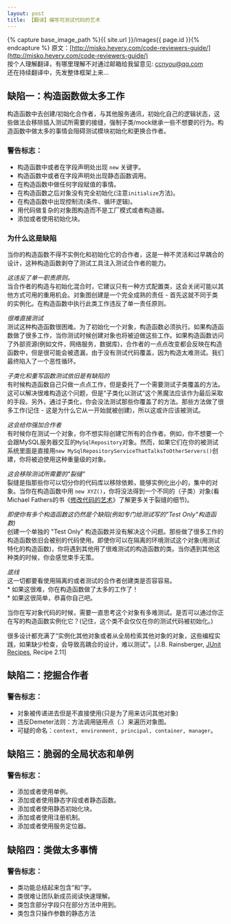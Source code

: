 ```yaml
---
layout: post
title: 【翻译】编写可测试代码的艺术
---
```

{% capture base_image_path %}{{ site.url }}/images{{ page.id }}{% endcapture %}
原文：[http://misko.hevery.com/code-reviewers-guide/](http://misko.hevery.com/code-reviewers-guide/)    
按个人理解翻译，有哪里理解不对通过邮箱给我留意见: ccnyou@qq.com    
还在持续翻译中，先发整体框架上来...

## 缺陷一：构造函数做太多工作
构造函数中去创建/初始化合作者，与其他服务通讯，初始化自己的逻辑状态，这些做法会移除插入测试所需要的接缝，强制子类/mock继承一些不想要的行为。构造函数中做太多的事情会阻碍测试模块初始化和更换合作者。

### 警告标志：  
* 构造函数中或者在字段声明处出现 `new` 关键字。
* 构造函数中或者在字段声明处出现静态函数调用。
* 在构造函数中做任何字段赋值的事情。
* 在构造函数之后对象没有完全初始化(注意`initialize`方法)。
* 在构造函数中出现控制流(条件、循环逻辑)。
* 用代码做复杂的对象图构造而不是工厂模式或者构造器。
* 添加或者使用初始化块。

### 为什么这是缺陷
当你的构造函数不得不实例化和初始化它的合作者，这是一种不灵活和过早耦合的设计，这种构造函数剥夺了测试工具注入测试合作者的能力。

*这违反了单一职责原则。*    
当合作者的构造与初始化混合时，它建议只有一种方式配置类，这会关闭可能以其他方式可用的重用机会。对象图创建是一个完全成熟的责任 - 首先这就不同于类的实例化。在构造函数中执行此类工作违反了单一责任原则。

*很难直接测试*    
测试这种构造函数很困难。为了初始化一个对象，构造函数必须执行。如果构造函数做了很多工作，当你测试时候创建对象也将被迫做这些工作。如果构造函数访问了外部资源(例如文件，网络服务，数据库)，合作者的一点点改变都会反映在构造函数中，但是很可能会被遗漏，由于没有测试代码覆盖，因为构造太难测试。我们最终陷入了一个恶性循环。

*子类化和重写函数测试依旧是有缺陷的*    
有时候构造函数自己只做一点点工作，但是委托了一个需要测试子类覆盖的方法。这可以解决很难构造这个问题，但是“子类化以测试”这个黑魔法应该作为最后采取的手段。另外，通过子类化，你会没法测试那些你覆盖了的方法。那些方法做了很多工作(记住 - 这是为什么它从一开始就被创建)，所以这或许应该被测试。

*这会给你强加合作者*    
有时候你在测试一个对象，你不想实际创建它所有的合作者。例如，你不想要一个会跟MySQL服务器交互的`MySqlRepository`对象。然而，如果它们在你的被测试系统里面是直接用`new MySqlRepositoryServiceThatTalksToOtherServers()`创建，你将被迫使用这种重量级的对象。

*这会移除测试所需要的"裂缝"*    
裂缝是指那些你可以切分你的代码库以移除依赖，能够实例化出小的，集中的对象。当你在构造函数中用 `new XYZ()`，你将没法得到一个不同的（子类）对象(看Michael Fathers的书《[修改代码的艺术](https://www.amazon.com/Working-Effectively-Legacy-Robert-Martin/dp/0131177052)》了解更多关于裂缝的细节)。

*即使你有多个构造函数这仍然是个缺陷(例如专门给测试写的"Test Only"构造函数)*     
创建一个单独的 "Test Only" 构造函数并没有解决这个问题。那些做了很多工作的构造函数依旧会被别的代码使用。即使你可以在隔离的环境测试这个对象(用测试特化的构造函数)，你将遇到其他用了很难测试的构造函数的类。当你遇到其他这种类的时候，你会感觉束手无策。

*底线*    
这一切都要看使用隔离的或者测试的合作者创建类是否容容易。    
    * 如果这很难，你在构造函数做了太多的工作了！    
    * 如果这很简单，恭喜你自己吧。
    
当你在写对象代码的时候，需要一直思考这个对象有多难测试。是否可以通过你正在写的构造函数实例化它？(记住，这个类不会仅仅在你的测试代码被初始化。)

很多设计都充满了“实例化其他对象或者从全局检索其他对象的对象，这些编程实践，如果缺少检查，会导致高耦合的设计，难以测试”。[J.B. Rainsberger, [JUnit Recipes](http://www.manning.com/rainsberger/http://note.youdao.com/), Recipe 2.11]


## 缺陷二：挖掘合作者

### 警告标志： 
* 对象被传递进去但是不直接使用(只是为了用来访问其他对象)
* 违反Demeter法则：方法调用链用点（.）来遍历对象图。
* 可疑的命名：`context, environment, principal, container, manager`。


## 缺陷三：脆弱的全局状态和单例

### 警告标志： 
* 添加或者使用单例。
* 添加或者使用静态字段或者静态函数。
* 添加或者使用静态初始化块。
* 添加或者使用注册机制。
* 添加或者使用服务定位器。
 

## 缺陷四：类做太多事情

### 警告标志： 
* 类功能总结起来包含“和”字。
* 类很难让团队新成员阅读快速理解。
* 类包含部分字段只在部分方法中用到。
* 类包含只操作参数的静态方法


